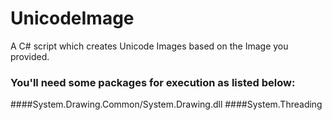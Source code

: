 # UnicodeImage

A C# script which creates Unicode Images based on the Image you provided.

### You'll need some packages for execution as listed below:
####System.Drawing.Common/System.Drawing.dll
####System.Threading
